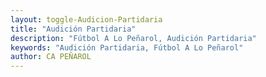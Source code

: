 ```yaml
---
layout: toggle-Audicion-Partidaria
title: "Audición Partidaria"
description: "Fútbol A Lo Peñarol, Audición Partidaria"
keywords: "Audición Partidaria, Fútbol A Lo Peñarol"
author: CA PEÑAROL
---
```

